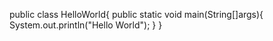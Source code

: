 public class HelloWorld{
public static void main(String[]args){
System.out.println("Hello World");
}
}
